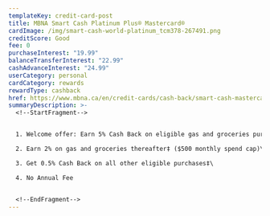 ```yaml
---
templateKey: credit-card-post
title: MBNA Smart Cash Platinum Plus® Mastercard®
cardImage: /img/smart-cash-world-platinum_tcm378-267491.png
creditScore: Good
fee: 0
purchaseInterest: "19.99"
balanceTransferInterest: "22.99"
cashAdvanceInterest: "24.99"
userCategory: personal
cardCategory: rewards
rewardType: cashback
href: https://www.mbna.ca/en/credit-cards/cash-back/smart-cash-mastercard/
summaryDescription: >-
  <!--StartFragment-->


  1. Welcome offer: Earn 5% Cash Back on eligible gas and groceries purchases for the first 6 months ($500 monthly spend cap)\

  2. Earn 2% on gas and groceries thereafter‡ ($500 monthly spend cap)\

  3. Get 0.5% Cash Back on all other eligible purchases‡\

  4. No Annual Fee


  <!--EndFragment-->
---
```

